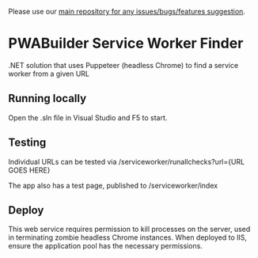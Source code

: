 Please use our [main repository for any issues/bugs/features suggestion](https://github.com/pwa-builder/PWABuilder/issues/new/choose).

# PWABuilder Service Worker Finder
.NET solution that uses Puppeteer (headless Chrome) to find a service worker from a given URL

## Running locally

Open the .sln file in Visual Studio and F5 to start.

## Testing

Individual URLs can be tested via /serviceworker/runallchecks?url={URL GOES HERE}

The app also has a test page, published to /serviceworker/index

## Deploy

This web service requires permission to kill processes on the server, used in terminating zombie headless Chrome instances. When deployed to IIS, ensure the application pool has the necessary permissions.
